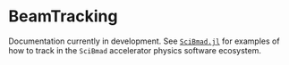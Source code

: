 # BeamTracking

Documentation currently in development. See [`SciBmad.jl`](https://github.com/bmad-sim/SciBmad.jl) for examples of how to track in the `SciBmad` accelerator physics software ecosystem.


